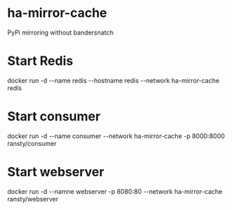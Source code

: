 # ha-mirror-cache
PyPi mirroring without bandersnatch

# Start Redis
docker run -d --name redis --hostname redis --network ha-mirror-cache redis

# Start consumer
docker run -d --name consumer --network ha-mirror-cache -p 8000:8000 ransty/consumer

# Start webserver
docker run -d --namne webserver -p 8080:80 --network ha-mirror-cache ransty/webserver
